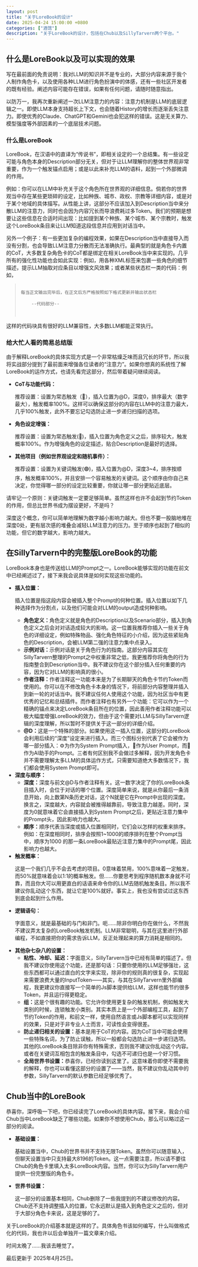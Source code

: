 ```yaml
---
layout: post
title: "关于LoreBook的设计"
date: 2025-04-24 15:00:00 +0800
categories: ["酒馆"]
description: "关于LoreBook的设计，包括在Chub以及SillyTarvern两个平台。"
---
```


<div class="zh">
<h2>什么是LoreBook以及可以实现的效果</h2>
<p>写在最前面的免责说明：我对LLM的知识并不是专业的，大部分内容来源于我个人制作角色卡，以及使用各种LLM进行角色扮演中的体感，还有一些社区开发者的既有经验。阐述内容可能存在错误，如果有任何问题，请随时随意指出。</p>
<p>以防万一，我再次重新阐述一次LLM注意力的内容：注意力机制是LLM的底层逻辑之一。即使LLM本身支持超长上下文，也会随着History的增长而逐渐丢失注意力。即使优秀的Claude、ChatGPT和Gemini也会犯这样的错误。这是无关算力、模型强度等外部因素的一个底层技术问题。</p>

<h3>什么是LoreBook</h3>
<p>LoreBook，在汉语中的直译为“传说书”，即相关设定的一个总结集。有一些设定可能与角色本身的Description部分无关，但对于让LLM理解你的整体世界观非常重要，作为一个触发锚点启用；或是以此来补充LLM的语料，起到一个外部微调的作用。</p>
<p>例如：你可以在LLM中补充关于这个角色所在世界观的详细信息。倘若你的世界观当中存在某些更琐碎的设定，比如种族、城市、政权、宗教等详细内容，或是对于某个地域的具体描写。从性能上讲，这部分不应该加入到Description当中来分散LLM的注意力，同时也会因为内容冗长而导浪费耗过多Token。我们的预期是想要让这些信息在合适时间出现：比如提到某个种族、某个城市、某个宗教时，触发这个LoreBook条目来让LLM知道这段信息并应用到对话当中。</p>
<p>另外一个例子：有一些更加复杂的编程效果，如果在Description当中直接导入而没有分割，也会导致LLM注意力分散而无法准确执行。最典型的就是角色卡内置的CoT，大多数复杂角色卡的CoT都是绑定在相关LoreBook当中来实现的。几乎所有的强化性功能也会如此实现：例如，用各种XML标签来包裹一些角色的细节描述，提示LLM抽取对应条目以增强文风效果；或者某些状态栏一类的代码：例如，<br>
<blockquote>
	<code>
每当正文输出完毕后，在正文后方严格按照如下格式更新并输出状态栏<br>
	--代码部分--<br>
	</code>
</blockquote>
这样的代码块具有很好的LLM兼容性，大多数LLM都能正常执行。</p>

<h3>给大忙人看的简易总结版</h3>
<p>由于解释LoreBook的具体实现方式是一个非常枯燥乏味而且冗长的环节，所以我将实战部分提到了最前面来增强各位读者的“注意力”。如果你想真的系统性了解LoreBook的运作方式，也请先看完这部分，然后带着疑问继续阅读。</p>
<ul>
	<li><strong>CoT与功能代码：</strong>
		<p>推荐设置：设置为常态触发（🔵），插入位置为@D，深度0，排序最大（数字最大），触发概率100%。这样可以确保这部分的内容在LLM中的注意力最大，几乎100%触发，此外不要忘记勾选防止进一步递归扫描的选项。</p>
	</li>
	<li><strong>角色设定增强：</strong>
		<p>推荐设置：设置为常态触发(🔵)，插入位置为角色定义之后，排序较大，触发概率100%。作为增强角色的设定描述，贴合Description是最好的选择。</p>
	</li>
	<li><strong>其他项目（例如世界观设定和随机事件）：</strong>
		<p>推荐设置：设置为关键词触发(🟢)，插入位置为@D，深度3~4，排序按顺序，触发概率100%，并且安排一个容易触发的关键词。这个顺序由你自己来决定，你觉得哪一部分的设定比较重要，你就让哪一部分更贴近底层。</p>
	</li>
</ul>
<p>请牢记一个原则：关键词触发一定要足够简单。虽然这样也许不会起到节约Token的作用，但总比世界书成为摆设更好，不是吗？</p>
<p>深度这个概念，你可以简单地理解为数字越小影响力越大。但也不要一股脑地堆在深度0处，更有层次感的堆叠会减轻LLM注意力的压力。至于顺序也起到了相似的功能，但它的数字越大，影响力越大。</p>

<h2>在SillyTarvern中的完整版LoreBook的功能</h2>
<p>LoreBook本身也是传送给LLM的Prompt之一。LoreBook能够实现的功能在前文中已经阐述过了，接下来我会说具体是如何实现这些功能的。</p>
<ul>
	<li><strong>插入位置：</strong>
	<p>插入位置是指这段内容会被插入整个Prompt的何种位置。插入位置以如下几种选择作为分割点，以及他们可能会对LLM的output造成何种影响。</p>
	   <ul>
		    <li><strong>角色定义：</strong>角色定义就是角色的Description以及Scenario部分，插入到角色定义之后会对对话造成较大的影响。这一位置我推荐你插入一些关于角色的详细设定，例如特殊物品、强化角色特征的小介绍，因为这些紧贴角色的Description，会被LLM第二强的注意力集中点录入。</li>
	 	    <li><strong>示例对话：</strong>示例对话是关于角色行为的指南。这部分内容其实在SillyTarvern整理的Prompt之中权重非常之低，我更推荐你将角色的行为指南整合到Description当中。我不建议你在这个部分插入任何重要的内容，因为它对LLM的影响真的很小。</li>
		    <li><strong>作者注释：</strong>作者注释这一功能本来是为了长期聊天的角色卡节约Token而使用的。你可以在不修改角色卡本身的情况下，将前部分内容整理并插入到新一轮的对话当中。我不建议任何人使用这个功能，因为社区当中有更优秀的记忆和总结插件。而作者注释也有另外一个功能：它可以作为一个精确的锚点来决定LoreBook条目所在的位置，因此善用作者注释功能可以极大幅度增强LoreBook的效力，但由于这个需要对LLM与SillyTarvern逻辑的深度理解，所以暂时不提供关于这一部分的详细介绍。</li>
		    <li><strong>@D：</strong>这是一个特殊的部分。如果使用这一插入位置，这部分的LoreBook会利用后续的“深度”设定来进行插入。而三个图标分别代表了它会被作为哪一部分插入：⚙️为作为System Prompt插入，👤作为User Prompt，而🤖作为AI助手的Prompt。三者有何区别我不会做过多解释，因为开发角色卡并不需要理解太多LLM的具体运作方式，只需要知道绝大多数情况下，我们都会使用System Prompt即可。</li>
	   </ul>
	</li>
	<li><strong>深度与顺序：</strong>
		<ul>
			<li><strong>深度：</strong>深度与前文@D与作者注释有关。这一数字决定了你的LoreBook条目插入时，会位于对话的哪个位置。深度简单来说，就是从你最后一条消息开始，向上数第N条历史对话，这个N就是它在Prompt中出现的深度。换言之，深度越大，内容就会被推得越靠前，导致注意力越差。同时，深度为0就意味着它会直接插入到System Prompt之后，更贴近注意力集中的Prompt头，因此影响力也越大。</li>
			<li><strong>顺序：</strong>顺序代表当深度或插入位置相同时，它们会以怎样的权重来<span class="term" data-description='闭嘴，不要问我深度和顺序都相同时会发生什么。我会杀了你的。'>排序</span>。例如：在深度相同时，排序会按照1~1000的顺序排列在整个Prompt当中，顺序为1000 的那一条LoreBook最贴近注意力集中的Prompt尾，因此影响力也越大。</li>
		</ul>
	</li>
	<li><strong>触发概率：</strong>
		<p>这是一个我们几乎不会去考虑的项目。0意味着禁用，100%意味着一定触发，而50%就意味着会以1:1的概率触发。但……你要思考到程序随机数本身就不可靠，而且你大可以用<span class="term" data-description='比如说，请从以下条目中任选其一，将其融入到整个剧情当中。然后列出所有的可选项。'>更直白的话语</span>来命令你的LLM去随机触发条目。所以我不建议你乱动这个东西，就让它是100%就好。事实上，我也没有尝试过这东西到底会起到什么作用。</p>
	</li>
	<li><strong>逻辑语句：</strong>
		<p>字面意义，就是最基础的与门和非门。呃……除非你明白你在做什么，不然我不建议弄太复杂的LoreBook触发机制。LLM非常聪明，与其在这里进行外部编程，不如直接把你的需求告诉LLM，反正处理起来的算力消耗是相同的。</p>
	</li>
	<li><strong>其他杂七杂八的设置：</strong>
		<ul>
			<li><strong>粘性、冷却、延迟：</strong>字面意义，SillyTarvern当中已经有简单的描述了。但我不建议你使用这个功能，还是那句话：只要你使用的LLM足够强壮，这些东西都可以通过直白的文字来实现，除非你的规则真的很复杂，实现起来需要浪费大量的InputToken——其实，与其在SillyTarvern里外部编程，我更建议你直接写一个简单的Js脚本提供给LLM，这样也能节约很多Token，并且运行得更稳定。</li>
		 	<li><strong>组：</strong>这是个很有趣的功能。它允许你使用更复杂的触发机制，例如触发大类别的时候，连锁触发小类别。其实本质上是一个外部编程工具，起到了节约Token的作用，和前文一样，使用自然语言或Js脚本都可以实现同样的效果，只是对于非专业人士而言，可读性会变得很差。</li>
			<li><strong>防止递归相关的设置：</strong>基本是用于CoT的内容。因为CoT当中可能会使用一些特殊名词，为了防止误触，所以一般都会勾选防止进一步递归选项。其他的LoreBook条目除非你有特殊需求，否则我不建议你乱动这个内容。或者在关键词互相包含的触发条目中，勾选不可递归也是一个好习惯。</li>
	  		<li><strong>全局世界书设置：</strong>恭喜你，已经你读到这里了。这意味着你即使不需要我的解释，你也可以看懂这部分的设置了——当然，我不建议你乱动其中的参数，SillyTarvern的默认参数已经足够优秀了。</li>
		</ul>
	</li>
</ul>

<h2>Chub当中的LoreBook</h2>
<p>恭喜你，深呼吸一下吧，你已经读完了LoreBook的具体内容。接下来，我会介绍Chub当中LoreBook缺乏了哪些功能。如果你不想使用Chub，那么可以略过这一部分的阅读。</p>
<ul>
	<li><strong>基础设置：</strong>
		<p>基础设置当中，Chub的世界书并不支持无限Token。虽然你可以随意输入，但聊天设置当中只支持最大8196的Token。这一点需要注意，所以请不要往Chub的角色卡里填入太多LoreBook内容。当然，你可以为SillyTarvern用户提供一份完整版的角色卡。</p>
	</li>
	<li><strong>世界书设置：</strong>
		<p>这一部分的设置基本相同，Chub删除了一些我提到的<span class="term" data-description='粘性、延迟、组，等等。'>不建议修改的内容</span>。Chub还不支持调整插入的位置，它永远默认是插入到角色定义之后的，但对于大部分角色卡来说，这是足够的了。</p>
	</li>
</ul>

<p>关于LoreBook的介绍基本就是这样的了。具体角色书该如何编写，什么叫做格式化的代码，我也许以后会单独开一篇文章来介绍。</p>
<p>时间太晚了……我该去睡觉了。</p>
<div class="handwritten">
<span>最后更新于 2025年4月25日。</span>
</div>
</div>